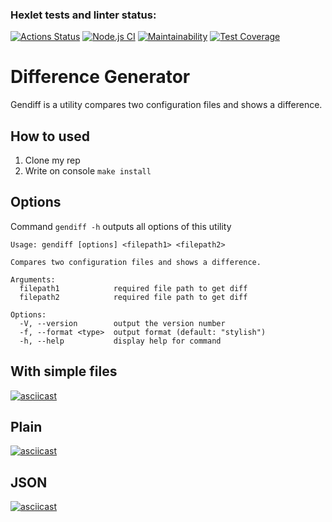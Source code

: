 ### Hexlet tests and linter status:
[![Actions Status](https://github.com/kawasakidrip/frontend-project-46/workflows/hexlet-check/badge.svg)](https://github.com/kawasakidrip/frontend-project-46/actions)
[![Node.js CI](https://github.com/kawasakidrip/frontend-project-46/actions/workflows/node.js.yml/badge.svg)](https://github.com/kawasakidrip/frontend-project-46/actions/workflows/node.js.yml)
[![Maintainability](https://api.codeclimate.com/v1/badges/b8f771fa2046bb459dd7/maintainability)](https://codeclimate.com/github/kawasakidrip/frontend-project-46/maintainability)
[![Test Coverage](https://api.codeclimate.com/v1/badges/b8f771fa2046bb459dd7/test_coverage)](https://codeclimate.com/github/kawasakidrip/frontend-project-46/test_coverage)
# Difference Generator 
Gendiff is a utility compares two configuration files and shows a difference.
## How to used
1. Clone my rep
2. Write on console `make install`
## Options
Command `gendiff -h` outputs all options of this utility
    
    Usage: gendiff [options] <filepath1> <filepath2>

    Compares two configuration files and shows a difference.

    Arguments:
      filepath1            required file path to get diff
      filepath2            required file path to get diff

    Options:
      -V, --version        output the version number
      -f, --format <type>  output format (default: "stylish")
      -h, --help           display help for command

## With simple files
[![asciicast](https://asciinema.org/a/f1032XJvnmjiYu44piFaJ8RHA.svg)](https://asciinema.org/a/f1032XJvnmjiYu44piFaJ8RHA)
## Plain
[![asciicast](https://asciinema.org/a/4CN751RRreu4qcFZNqPjSwSrB.svg)](https://asciinema.org/a/4CN751RRreu4qcFZNqPjSwSrB)
## JSON
[![asciicast](https://asciinema.org/a/QD6g474EkPZRT5WYZyYo1tToe.svg)](https://asciinema.org/a/QD6g474EkPZRT5WYZyYo1tToe)